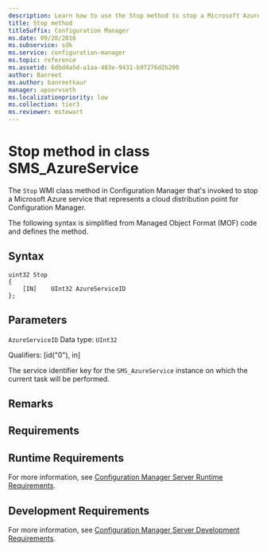 ```yaml
---
description: Learn how to use the Stop method to stop a Microsoft Azure service that represents a cloud distribution point for Configuration Manager.
title: Stop method
titleSuffix: Configuration Manager
ms.date: 09/20/2016
ms.subservice: sdk
ms.service: configuration-manager
ms.topic: reference
ms.assetid: 6dbd4a5d-a1aa-403e-9431-b97276d2b200
author: Banreet
ms.author: banreetkaur
manager: apoorvseth
ms.localizationpriority: low
ms.collection: tier3
ms.reviewer: mstewart
---
```


# Stop method in class SMS_AzureService

The `Stop` WMI class method in Configuration Manager that's invoked to stop a Microsoft Azure service that represents a cloud distribution point for Configuration Manager.

The following syntax is simplified from Managed Object Format (MOF) code and defines the method.

## Syntax

```
uint32 Stop
{
    [IN]    UInt32 AzureServiceID
};
```

## Parameters
 `AzureServiceID`
 Data type: `UInt32`

 Qualifiers: [id("0"), in]

 The service identifier key for the `SMS_AzureService` instance on which the current task will be performed.

## Remarks

## Requirements

## Runtime Requirements
 For more information, see [Configuration Manager Server Runtime Requirements](../../../../../develop/core/reqs/server-runtime-requirements.md).

## Development Requirements
 For more information, see [Configuration Manager Server Development Requirements](../../../../../develop/core/reqs/server-development-requirements.md).
